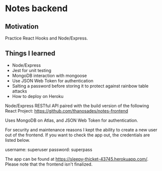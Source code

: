# Notes backend

## Motivation
Practice React Hooks and Node/Express.

## Things I learned
* Node/Express
* Jest for unit testing
* MongoDB interaction with mongoose
* Use JSON Web Token for authentication
* Salting a password before storing it to protect against rainbow table attacks
* How to deploy on Heroku


Node/Express RESTful API paired with the build version of
the following React Project: https://github.com/thanosades/notes-frontend

Uses MongoDB on Atlas, and JSON Web Token for authentication.

For security and maintenance reasons I kept the ability
to create a new user out of the frontend. If you want to
check the app out, the credentials are listed below.

username: superuser
password: superpass

The app can be found at https://sleepy-thicket-43745.herokuapp.com/. 
Please note that the frontend isn't finalized.

